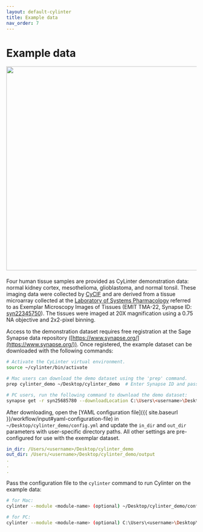 ```yaml
---
layout: default-cylinter
title: Example data
nav_order: 7
---
```


# Example data

<img align="right" src="{{ site.baseurl }}/assets/images/cores.png" width="540" style="padding-left: 30px; padding-bottom: 20px;"> Four human tissue samples are provided as CyLinter demonstration data: normal kidney cortex, mesothelioma, glioblastoma, and normal tonsil. These imaging data were collected by [CyCIF](https://www.cycif.org/) and are derived from a tissue microarray collected at the [Laboratory of Systems Pharmacology](https://hits.harvard.edu/the-program/laboratory-of-systems-pharmacology/about/) referred to as Exemplar Microscopy Images of Tissues (EMIT TMA-22, Synapse ID: [syn22345750](https://www.synapse.org/#!Synapse:syn22345750)). The tissues were imaged at 20X magnification using a 0.75 NA objective and 2x2-pixel binning.

Access to the demonstration dataset requires free registration at the Sage Synapse data repository ([https://www.synapse.org/](https://www.synapse.org/)). Once registered, the example dataset can be downloaded with the following commands:

``` bash
# Activate the CyLinter virtual environment.
source ~/cylinter/bin/activate

# Mac users can download the demo dataset using the 'prep' command.
prep cylinter_demo ~/Desktop/cylinter_demo  # Enter Synapse ID and password when prompted.

# PC users, run the following command to download the demo dataset:  
synapse get -r syn25685780 --downloadLocation C:\Users\<username>\Desktop\cylinter_demo --multiThreaded
```

After downloading, open the [YAML configuration file]({{ site.baseurl }}/workflow/input#yaml-configuration-file) in `~/Desktop/cylinter_demo/config.yml` and update the `in_dir` and `out_dir` parameters with user-specific directory paths. All other settings are pre-configured for use with the exemplar dataset.

```yaml
in_dir: /Users/<username>/Desktop/cylinter_demo
out_dir: /Users/<username>/Desktop/cylinter_demo/output
.
.
.
```

Pass the configuration file to the `cylinter` command to run Cylinter on the example data:

``` bash
# for Mac:
cylinter --module <module-name> (optional) ~/Desktop/cylinter_demo/config.yml  

# for PC:
cylinter --module <module-name> (optional) C:\Users\<username>\Desktop\cylinter_demo\config.yml
```
